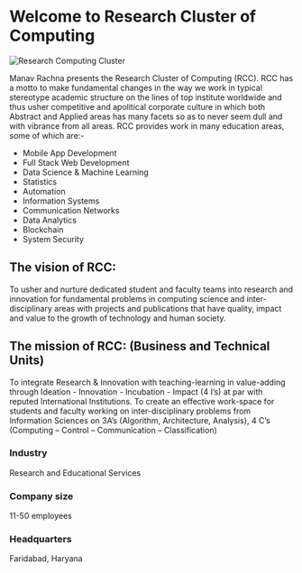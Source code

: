 # Welcome to Research Cluster of Computing

![Research Computing Cluster](https://user-images.githubusercontent.com/55249639/205484473-abe87514-e799-45e6-9a0d-108121c1e22b.png)

Manav Rachna presents the Research Cluster of Computing (RCC). RCC has a motto to make fundamental changes in the way we work in typical stereotype academic structure on the lines of top institute worldwide and thus usher competitive and apolitical corporate culture in which both Abstract and Applied areas has many facets so as to never seem dull and with vibrance from all areas. 
RCC provides work in many education areas, some of which are:-
- Mobile App Development
- Full Stack Web Development
- Data Science & Machine Learning
- Statistics
- Automation
- Information Systems
- Communication Networks
- Data Analytics
- Blockchain
- System Security

## The vision of RCC:
To usher and nurture dedicated student and faculty teams into research and innovation for fundamental problems in computing science and inter-disciplinary areas with projects and publications that have quality, impact and value to the growth of technology and human society.

## The mission of RCC: (Business and Technical Units)
To integrate Research & Innovation with teaching-learning in value-adding through Ideation - Innovation - Incubation - Impact (4 I’s) at par with reputed International Institutions.
To create an effective work-space for students and faculty working on inter-disciplinary problems from Information Sciences on 3A’s (Algorithm, Architecture, Analysis), 4 C’s (Computing – Control – Communication – Classification)

### Industry
Research and Educational Services

### Company size
11-50 employees

### Headquarters
Faridabad, Haryana
